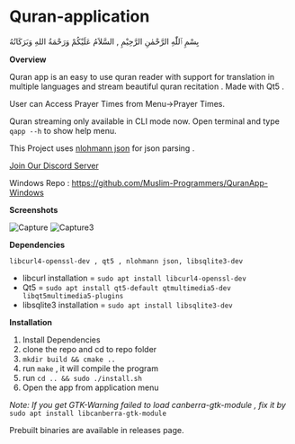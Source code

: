 # Quran-application

بِسْمِ ٱللّٰهِ الرَّحْمٰنِ الرَّحِيْمِ ,
السَّلاَمُ عَلَيْكُمْ وَرَحْمَةُ اللهِ وَبَرَكَاتُهُ

**Overview**

Quran app is an easy to use quran reader with support for translation in multiple languages and stream beautiful quran recitation . Made with Qt5 .

User can Access Prayer Times from Menu->Prayer Times.

Quran streaming only available in CLI mode now. Open terminal and type `qapp --h` to show help menu. 

This Project uses [nlohmann json](https://github.com/nlohmann/json) for json parsing .

[Join Our Discord Server](https://discord.gg/7cnWVc8qgb)

Windows Repo : https://github.com/Muslim-Programmers/QuranApp-Windows

**Screenshots**

![Capture](https://user-images.githubusercontent.com/77830098/107389136-8637eb00-6b1c-11eb-8450-880c250b0bf2.PNG)
![Capture3](https://user-images.githubusercontent.com/77830098/107389156-8c2dcc00-6b1c-11eb-9b14-e6ed234611fb.PNG)

**Dependencies**

`libcurl4-openssl-dev , qt5 , nlohmann json, libsqlite3-dev`
* libcurl installation = `sudo apt install libcurl4-openssl-dev`
* Qt5 = `sudo apt install qt5-default qtmultimedia5-dev libqt5multimedia5-plugins`
* libsqlite3 installation = `sudo apt install libsqlite3-dev`

**Installation**

1. Install Dependencies
2. clone the repo and cd to repo folder
3. `mkdir build && cmake ..`
4. run `make` , it will compile the program
5. run `cd .. && sudo ./install.sh`
6. Open the app from application menu 

*Note: If you get GTK-Warning failed to load canberra-gtk-module , fix it by*
`sudo apt install libcanberra-gtk-module`

Prebuilt binaries are available in releases page.
